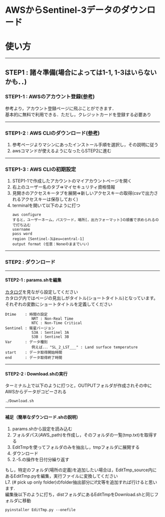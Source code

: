# AWSからSentinel-3データのダウンロード


# 使い方
---
## STEP1 : 諸々準備(場合によっては1-1, 1-3はいらないかも．．)
### STEP1-1 : AWSのアカウント登録([参考](#https://docs.aws.amazon.com/ja_jp/redshift/latest/dg/tutorial-loading-data-launch-cluster.html))
参考より，アカウント登録ページに飛ぶことができます．  
基本的に無料で利用できる．ただし，クレジットカードを登録する必要あり

---
### STEP1-2 : AWS CLIのダウンロード([参考](https://docs.aws.amazon.com/ja_jp/cli/latest/userguide/install-cliv2.html))
1. 参考ページよりマシンにあったインストール手順を選択し，その説明に従う
2. awsコマンドが使えるようになったらSTEP2に進む

---
### STEP1-3 : AWS CLIの初期設定
1. STEP1-1で作成したアカウントのマイアカウントページを開く
2. 右上のユーザー名のタブ⇒マイセキュリティ資格情報
3. 見開きのアクセスキータブを展開⇒新しいアクセスキーの取得(csvで出力されるアクセスキーは保存しておく)
4. terminalを開いて以下のように打つ
   ```
   aws configure
   すると，ユーザーネーム，パスワード，場所[，出力フォーマット]の順番で求められるので打ち込む
   username
   pass word
   region [Sentinel-3はeu=central-1]
   output format (任意：Noneのままでいい)
   ```

---
### STEP2 : ダウンロード
---
#### STEP2-1 : params.shを編集
[カタログ](https://meeo-s3.s3.amazonaws.com/index.html#/?t=catalogs)を見ながら設定してください  
カタログ内ではページの見出しがタイトル(ショートタイトル)となっています。  
それぞれの変数にショートタイトルを定義してください
```
Dtime    : 時間の設定
            NRT : Non-Real Time
            NTC : Non-Time Critical
Sentinel : 衛星バージョン
            S3A : Sentinel 3A 
            S3B : Sentinel 3B 
Var      : データ種別
            例えば．．．"SL_2_LST___" : Land surface temperature
start    : データ取得開始時間
end      : データ取得終了時間
```

---
#### STEP2-2 : Download.shの実行
ターミナル上で以下のように打つと，OUTPUTフォルダが作成されその中にAWSからデータがコピーされる
```
./Download.sh
```

---
#### 補足（簡単なダウンロード.shの説明）
1. params.shから設定を読み込む
2. フォルダパス(AWS_path)を作成し，そのフォルダの一覧(tmp.txt)を取得する
3. EditTmpを使ってフォルダのみを抽出し，tmpフォルダに展開する
4. ダウンロード
5. 2.-5.の操作を日付分繰り返す

もし，特定のフォルダ(場所の定義)を追加したい場合は，EditTmp_source内にあるEditTmp.pyを編集，実行ファイルに変換してください  
L7. (# pick up only folder)のfolder抽出部分にif文等を追加すれば行けると思います.  
編集後以下のように打ち，distフォルダにあるEditTmpをDownload.shと同じフォルダに移動
```
pyinstaller EditTmp.py --onefile
```